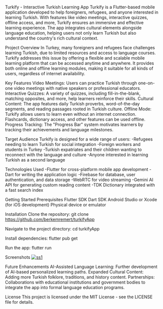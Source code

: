 Turkify - Interactive Turkish Learning App
Turkify is a Flutter-based mobile application developed to help foreigners, refugees, and anyone interested in learning Turkish. With features like video meetings, interactive quizzes, offline access, and more, Turkify ensures an immersive and effective learning experience. The app integrates cultural elements alongside language education, helping users not only learn Turkish but also understand the country's rich cultural context.

Project Overview
In Turkey, many foreigners and refugees face challenges learning Turkish, due to limited resources and access to language courses. Turkify addresses this issue by offering a flexible and scalable mobile learning platform that can be accessed anytime and anywhere. It provides both online and offline learning modules, making it suitable for all kinds of users, regardless of internet availability.

Key Features
Video Meetings: Users can practice Turkish through one-on-one video meetings with native speakers or professional educators.
Interactive Quizzes: A variety of quizzes, including fill-in-the-blank, matching opposites, and more, help learners reinforce their skills.
Cultural Content: The app features daily Turkish proverbs, word-of-the-day segments, and reading passages rooted in Turkish culture.
Offline Mode: Turkify allows users to learn even without an internet connection. Flashcards, dictionary access, and other features can be used offline.
Progress Tracking: The "Progress Bar" system motivates learners by tracking their achievements and language milestones.

Target Audience
Turkify is designed for a wide range of users:
-Refugees needing to learn Turkish for social integration
-Foreign workers and students in Turkey
-Turkish expatriates and their children wanting to reconnect with the language and culture
-Anyone interested in learning Turkish as a second language

Technologies Used
-Flutter for cross-platform mobile app development
-Dart for writing the application logic
-Firebase for database, user authentication, and data storage
-WebRTC for video streaming
-Gemini AI API for generating custom reading content
-TDK Dictionary integrated with a fast search index

Getting Started
Prerequisites
Flutter SDK
Dart SDK
Android Studio or Xcode (for iOS development)
Physical device or emulator

Installation
Clone the repository:
git clone https://github.com/berkemremert/turkifyApp

Navigate to the project directory:
cd turkifyApp

Install dependencies:
flutter pub get

Run the app:
flutter run

Screenshots
<a href="https://ibb.co/0Dn2Yst"><img src="https://i.ibb.co/0Dn2Yst/ss1.png" alt="ss1" border="0" /></a>

Future Enhancements
AI-Assisted Language Learning: Further development of AI-based personalized learning paths.
Expanded Cultural Content: Adding more Turkish folklore, traditions, and history content.
Partnerships: Collaborations with educational institutions and government bodies to integrate the app into formal language education programs.

License
This project is licensed under the MIT License - see the LICENSE file for details.

